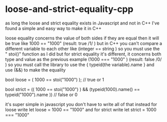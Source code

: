 # loose-and-strict-equality-cpp
as long the loose and strict equality exists in Javascript and not in C++ I've found a simple and easy  way to make it in C++ 

loose equality concerns the value of both sides if they are equal then it will be true like 1000 == "1000" (result: true /1/  )
but in C++ you can't compare a different variable to each other like (integer == string ) so you must use the " stoi()" 
function as I did 
 but for strict equality it's different, it concerns both type and value as the previous example (1000 === "1000" ) (result: false /0/ ) 
 so you must call the <typeinfo> library to use the { typeid(the variable).name } and use (&&) to make the equality 

 bool loose = ( 1000 == stoi("1000") ); // true or 1 

 bool strict = (( 1000 == stoi("1000") ) && (typeid(1000).name() == typeid("1000").name )) // false or 0 

it's super simple in javascript you don't have to write all of that instead for loose write
let loose = 1000 == "1000" 
and for strict write 
let strict = 1000 === "1000" 
